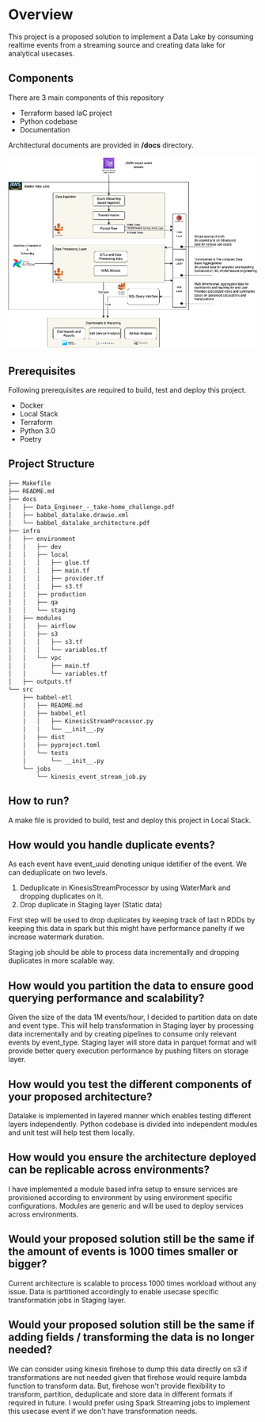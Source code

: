 # Overview

This project is a proposed solution to implement a Data Lake by consuming realtime events from a streaming source and creating data lake for analytical usecases.

## Components
There are 3 main components of this repository

* Terraform based IaC project
* Python codebase 
* Documentation

Architectural documents are provided in **/docs** directory. 

![Architecture](docs/babbel_datalake_architecture.png)

## Prerequisites

Following prerequisites are required to build, test and deploy this project. 

* Docker
* Local Stack
* Terraform
* Python 3.0
* Poetry

## Project Structure

```
├── Makefile
├── README.md
├── docs
│   ├── Data_Engineer_-_take-home_challenge.pdf
│   ├── babbel_datalake.drawio.xml
│   └── babbel_datalake_architecture.pdf
├── infra
│   ├── environment
│   │   ├── dev
│   │   ├── local
│   │   │   ├── glue.tf
│   │   │   ├── main.tf
│   │   │   ├── provider.tf
│   │   │   ├── s3.tf
│   │   ├── production
│   │   ├── qa
│   │   └── staging
│   ├── modules
│   │   ├── airflow
│   │   ├── s3
│   │   │   ├── s3.tf
│   │   │   └── variables.tf
│   │   └── vpc
│   │       ├── main.tf
│   │       └── variables.tf
│   ├── outputs.tf
└── src
    ├── babbel-etl
    │   ├── README.md
    │   ├── babbel_etl
    │   │   ├── KinesisStreamProcessor.py
    │   │   └── __init__.py
    │   ├── dist
    │   ├── pyproject.toml
    │   └── tests
    │       └── __init__.py
    └── jobs
        └── kinesis_event_stream_job.py
```

## How to run?
A make file is provided to build, test and deploy this project in Local Stack. 

## How would you handle duplicate events?
As each event have event_uuid denoting unique idetifier of the event. We can deduplicate on two levels. 

1. Deduplicate in KinesisStreamProcessor by using WaterMark and dropping duplicates on it. 
2. Drop duplicate in Staging layer (Static data)

First step will be used to drop duplicates by keeping track of last n RDDs by keeping this data in spark but this might have performance panelty if we increase watermark duration. 

Staging job should be able to process data incrementally and dropping duplicates in more scalable way. 

## How would you partition the data to ensure good querying performance and scalability?

Given the size of the data 1M events/hour, I decided to partition data on date and event type. This will help transformation in Staging layer by processing data incrementally and by creating pipelines to consume only relevant events by event_type. Staging layer will store data in parquet format and will provide better query execution performance by pushing filters on storage layer. 

## How would you test the different components of your proposed architecture?

Datalake is implemented in layered manner which enables testing different layers independently. Python codebase is divided into independent modules and unit test will help test them locally. 

## How would you ensure the architecture deployed can be replicable across environments?
I have implemented a module based infra setup to ensure services are provisioned according to environment by using environment specific configurations. Modules are generic and will be used to deploy services across environments. 

## Would your proposed solution still be the same if the amount of events is 1000 times smaller or bigger? 
Current architecture is scalable to process 1000 times workload without any issue. Data is partitioned accordingly to enable usecase specific transformation jobs in Staging layer. 

## Would your proposed solution still be the same if adding fields / transforming the data is no longer needed?
We can consider using kinesis firehose to dump this data directly on s3 if transformations are not needed given that firehose would require lambda function to transform data. But, firehose won't provide flexibility to transform, partition, deduplicate and store data in different formats if required in future. I would prefer using Spark Streaming jobs to implement this usecase event if we don't have transformation needs. 

